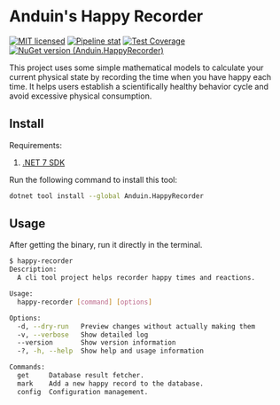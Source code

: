 # Anduin's Happy Recorder

[![MIT licensed](https://img.shields.io/badge/license-MIT-blue.svg)](https://gitlab.aiursoft.cn/anduin/HappyRecorder/-/blob/master/LICENSE)
[![Pipeline stat](https://gitlab.aiursoft.cn/anduin/HappyRecorder/badges/master/pipeline.svg)](https://gitlab.aiursoft.cn/anduin/HappyRecorder/-/pipelines)
[![Test Coverage](https://gitlab.aiursoft.cn/anduin/HappyRecorder/badges/master/coverage.svg)](https://gitlab.aiursoft.cn/anduin/HappyRecorder/-/pipelines)
[![NuGet version (Anduin.HappyRecorder)](https://img.shields.io/nuget/v/Anduin.HappyRecorder.svg)](https://www.nuget.org/packages/Anduin.HappyRecorder/)

This project uses some simple mathematical models to calculate your current physical state by recording the time when you have happy each time. It helps users establish a scientifically healthy behavior cycle and avoid excessive physical consumption.

## Install

Requirements:

1. [.NET 7 SDK](http://dot.net/)

Run the following command to install this tool:

```bash
dotnet tool install --global Anduin.HappyRecorder
```

## Usage

After getting the binary, run it directly in the terminal.

```bash
$ happy-recorder
Description:
  A cli tool project helps recorder happy times and reactions.

Usage:
  happy-recorder [command] [options]

Options:
  -d, --dry-run   Preview changes without actually making them
  -v, --verbose   Show detailed log
  --version       Show version information
  -?, -h, --help  Show help and usage information

Commands:
  get     Database result fetcher.
  mark    Add a new happy record to the database.
  config  Configuration management.
```
